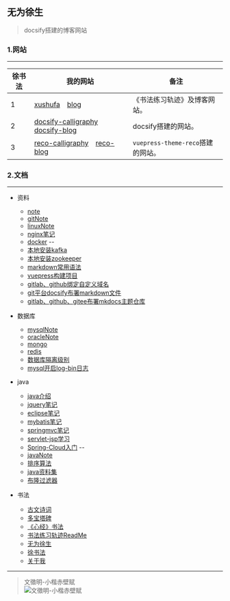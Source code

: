 
## 无为徐生

> docsify搭建的博客网站

### 1.网站

---

| 徐书法 | 我的网站 |  备注  |
| ---  | ------------- |  ------------- |
| 1    | [xushufa]( https://xushufa.cn ) &ensp; [blog]( https://blog.xushufa.cn ) | 《书法练习轨迹》及博客网站。     |
| 2    | [docsify-calligraphy]( https://docsify-calligraphy.xushufa.cn ) &ensp; [docsify-blog]( https://docsify-blog.xushufa.cn ) | docsify搭建的网站。 |
| 3    | [reco-calligraphy]( https://reco-calligraphy.xushufa.cn ) &ensp; [reco-blog]( https://reco-blog.xushufa.cn ) | `vuepress-theme-reco`搭建的网站。     |


### 2.文档

---

- 资料
  - [note](资料/笔记/note.md)
  - [gitNote](资料/笔记/gitNote.md)
  - [linuxNote](资料/笔记/linuxNote-x.md)
  - [nginx笔记](资料/笔记/nginx笔记.md)
  - [docker](资料/笔记/docker.md)
  --
  - [本地安装kafka](资料/文档/本地安装kafka.md)
  - [本地安装zookeeper](资料/文档/本地安装zookeeper.md)
  - [markdown常用语法](资料/文档/markdown常用语法.md)
  - [vuepress构建项目](资料/文档/vuepress构建项目.md)
  - [gitlab、github绑定自定义域名](资料/文档/gitlab、github绑定自定义域名.md)
  - [git平台docsify布署markdown文件](资料/文档/git平台docsify布署markdown文件.md)
  - [gitlab、github、gitee布署mkdocs主题仓库](资料/文档/gitlab、github、gitee布署mkdocs主题仓库.md)
  
- 数据库  
  - [mysqlNote](数据库/mysqlNote.md)
  - [oracleNote](数据库/oracleNote.md)
  - [mongo](数据库/mongo.md)
  - [redis](数据库/redis.md)
  - [数据库隔离级别](数据库/数据库隔离级别.md)
  - [mysql开启log-bin日志](数据库/mysql开启log-bin日志.md)

- java
  - [java介绍](java/教程/java介绍.md)
  - [jquery笔记](java/教程/jquery笔记.md)
  - [eclipse笔记](java/教程/eclipse笔记.md)
  - [mybatis笔记](java/教程/mybatis笔记.md)
  - [springmvc笔记](java/教程/springmvc笔记.md)
  - [servlet-jsp学习](java/教程/servlet-jsp学习.md)
  - [Spring-Cloud入门](java/教程/Spring-Cloud入门.md)
  --
  - [javaNote](java/资料/javaNote.md)
  - [排序算法](java/资料/排序算法.md)
  - [java资料集](java/资料/java资料集.md)
  - [布隆过滤器](java/资料/布隆过滤器.md)

	
- 书法
  - [古文诗词](书法/古文诗词.md)
  - [多宝塔碑](书法/多宝塔碑.md)
  - [《心经》书法](书法/《心经》书法.md)
  - [书法练习轨迹ReadMe](书法/书法练习轨迹ReadMe.md)
  - [无为徐生](书法/无为徐生.md)
  - [徐书法](书法/徐书法.md)
  - [关于我](书法/关于我.md)





---
	
> 文徵明-小楷赤壁赋 <br/>
![文徵明-小楷赤壁赋]( https://xyqin.coding.net/p/my/d/imgs/git/raw/master/other/文徵明-小楷赤壁赋.jpg )

